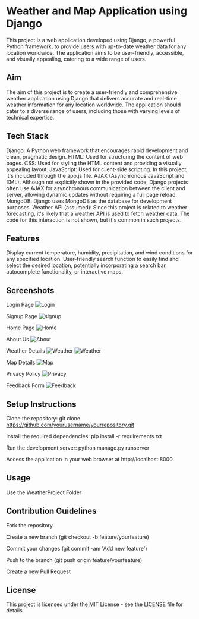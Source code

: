 # Weather and Map Application using Django

This project is a web application developed using Django, a powerful Python framework, to provide users with up-to-date weather data for any location worldwide. The application aims to be user-friendly, accessible, and visually appealing, catering to a wide range of users.

## Aim
The aim of this project is to create a user-friendly and comprehensive weather application using Django that delivers accurate and real-time weather information for any location worldwide. The application should cater to a diverse range of users, including those with varying levels of technical expertise.

## Tech Stack
Django: A Python web framework that encourages rapid development and clean, pragmatic design.
HTML: Used for structuring the content of web pages.
CSS: Used for styling the HTML content and providing a visually appealing layout.
JavaScript: Used for client-side scripting. In this project, it's included through the app.js file.
AJAX (Asynchronous JavaScript and XML): Although not explicitly shown in the provided code, Django projects often use AJAX for asynchronous communication between the client and server, allowing dynamic updates without requiring a full page reload.
MongoDB: Django uses MongoDB as the database for development purposes.
Weather API (assumed): Since this project is related to weather forecasting, it's likely that a weather API is used to fetch weather data. The code for this interaction is not shown, but it's common in such projects.

## Features
Display current temperature, humidity, precipitation, and wind conditions for any specified location.
User-friendly search function to easily find and select the desired location, potentially incorporating a search bar, autocomplete functionality, or interactive maps.

## Screenshots

Login Page
![Login](login.png)

Signup Page
![signup](signup.png)

Home Page
![Home](home.png)

About Us
![About](about.png)

Weather Details
![Weather](weather1.png)
![Weather](weather2.png)

Map Details
![Map](maps.png)

Privacy Policy
![Privacy](privacy.png)

Feedback Form
![Feedback](feedback.png)

## Setup Instructions

Clone the repository: git clone https://github.com/yourusername/yourrepository.git

Install the required dependencies: pip install -r requirements.txt

Run the development server: python manage.py runserver

Access the application in your web browser at http://localhost:8000


## Usage
Use the WeatherProject Folder

## Contribution Guidelines

Fork the repository

Create a new branch (git checkout -b feature/yourfeature)

Commit your changes (git commit -am 'Add new feature')

Push to the branch (git push origin feature/yourfeature)

Create a new Pull Request


## License
This project is licensed under the MIT License - see the LICENSE file for details.

